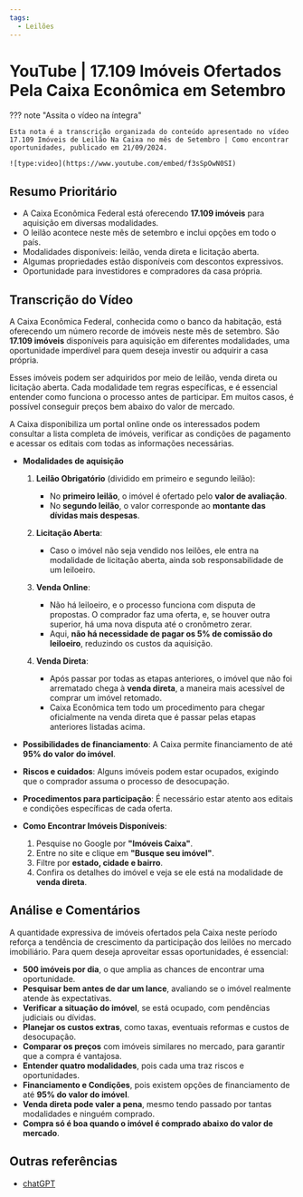```yaml
---
tags:
  - Leilões
---
```


# YouTube | 17.109 Imóveis Ofertados Pela Caixa Econômica em Setembro

??? note "Assita o vídeo na íntegra"

    Esta nota é a transcrição organizada do conteúdo apresentado no vídeo 17.109 Imóveis de Leilão Na Caixa no mês de Setembro | Como encontrar oportunidades, publicado em 21/09/2024.

    ![type:video](https://www.youtube.com/embed/f3sSpOwN0SI)


## Resumo Prioritário
- A Caixa Econômica Federal está oferecendo **17.109 imóveis** para aquisição em diversas modalidades.
- O leilão acontece neste mês de setembro e inclui opções em todo o país.
- Modalidades disponíveis: leilão, venda direta e licitação aberta.
- Algumas propriedades estão disponíveis com descontos expressivos.
- Oportunidade para investidores e compradores da casa própria.

## Transcrição do Vídeo

A Caixa Econômica Federal, conhecida como o banco da habitação, está oferecendo um número recorde de imóveis neste mês de setembro.
São **17.109 imóveis** disponíveis para aquisição em diferentes modalidades, uma oportunidade imperdível para quem deseja investir ou adquirir a casa própria.

Esses imóveis podem ser adquiridos por meio de leilão, venda direta ou licitação aberta.
Cada modalidade tem regras específicas, e é essencial entender como funciona o processo antes de participar.
Em muitos casos, é possível conseguir preços bem abaixo do valor de mercado.

A Caixa disponibiliza um portal online onde os interessados podem consultar a lista completa de imóveis, verificar as condições de pagamento e acessar os editais com todas as informações necessárias.

- **Modalidades de aquisição**

    1. **Leilão Obrigatório** (dividido em primeiro e segundo leilão):
        - No **primeiro leilão**, o imóvel é ofertado pelo **valor de avaliação**.
        - No **segundo leilão**, o valor corresponde ao **montante das dívidas mais despesas**.

    1. **Licitação Aberta**:
        - Caso o imóvel não seja vendido nos leilões, ele entra na modalidade de licitação aberta, ainda sob responsabilidade de um leiloeiro.

    1. **Venda Online**:
        - Não há leiloeiro, e o processo funciona com disputa de propostas. O comprador faz uma oferta, e, se houver outra superior, há uma nova disputa até o cronômetro zerar.
        - Aqui, **não há necessidade de pagar os 5% de comissão do leiloeiro**, reduzindo os custos da aquisição.

    1. **Venda Direta**:
        - Após passar por todas as etapas anteriores, o imóvel que não foi arrematado chega à **venda direta**, a maneira mais acessível de comprar um imóvel retomado.
        - Caixa Econômica tem todo um procedimento para chegar oficialmente na venda direta que é passar pelas etapas anteriores listadas acima.

- **Possibilidades de financiamento**: A Caixa permite financiamento de até **95% do valor do imóvel**.
- **Riscos e cuidados**: Alguns imóveis podem estar ocupados, exigindo que o comprador assuma o processo de desocupação.
- **Procedimentos para participação**: É necessário estar atento aos editais e condições específicas de cada oferta.
- **Como Encontrar Imóveis Disponíveis**:

    1. Pesquise no Google por **"Imóveis Caixa"**.
    1. Entre no site e clique em **"Busque seu imóvel"**.
    1. Filtre por **estado, cidade e bairro**.
    1. Confira os detalhes do imóvel e veja se ele está na modalidade de **venda direta**.

## Análise e Comentários

A quantidade expressiva de imóveis ofertados pela Caixa neste período reforça a tendência de crescimento da participação dos leilões no mercado imobiliário.
Para quem deseja aproveitar essas oportunidades, é essencial:

- **500 imóveis por dia**, o que amplia as chances de encontrar uma oportunidade.
- **Pesquisar bem antes de dar um lance**, avaliando se o imóvel realmente atende às expectativas.
- **Verificar a situação do imóvel**, se está ocupado, com pendências judiciais ou dívidas.
- **Planejar os custos extras**, como taxas, eventuais reformas e custos de desocupação.
- **Comparar os preços** com imóveis similares no mercado, para garantir que a compra é vantajosa.
- **Entender quatro modalidades**, pois cada uma traz riscos e oportunidades.
- **Financiamento e Condições**, pois existem opções de financiamento de até **95% do valor do imóvel**.
- **Venda direta pode valer a pena**, mesmo tendo passado por tantas modalidades e ninguém comprado.
- **Compra só é boa quando o imóvel é comprado abaixo do valor de mercado**.

## Outras referências

- [chatGPT](https://chatgpt.com/share/67d812ce-3818-8003-b3ac-1aa7c4c741aa)

